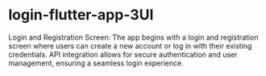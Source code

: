 # login-flutter-app-3UI
Login and Registration Screen:  The app begins with a login and registration screen where users can create a new account or log in with their existing credentials. API integration allows for secure authentication and user management, ensuring a seamless login experience.
